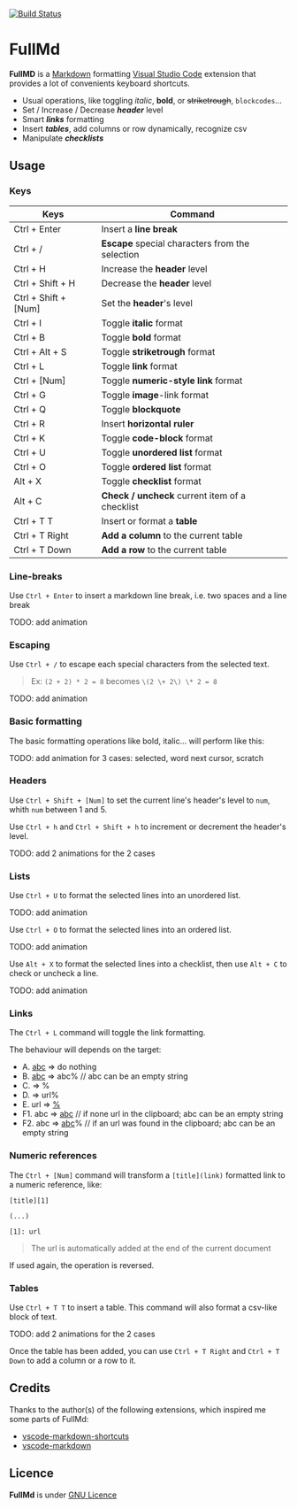 [![Build Status](https://travis-ci.org/olinox14/FullMd.svg?branch=master)](https://travis-ci.org/olinox14/FullMd)

# FullMd

**FullMD** is a [Markdown](https://daringfireball.net/projects/markdown/syntax) formatting [Visual Studio Code](https://code.visualstudio.com/) extension that provides a lot of convenients keyboard shortcuts.

* Usual operations, like toggling *italic*, **bold**, or ~~striketrough~~, `blockcodes`...
* Set / Increase / Decrease ***header*** level
* Smart ***links*** formatting
* Insert ***tables***, add columns or row dynamically, recognize csv
* Manipulate ***checklists***

## Usage

### Keys

| Keys | Command |
| ----- | ----- |
| Ctrl + Enter | Insert a **line break** |
| Ctrl + / | **Escape** special characters from the selection |
| Ctrl + H | Increase the **header** level |
| Ctrl + Shift + H | Decrease the **header** level |
| Ctrl + Shift + [Num] | Set the **header**'s level |
| Ctrl + I | Toggle **italic** format |
| Ctrl + B | Toggle **bold** format |
| Ctrl + Alt + S | Toggle **striketrough** format |
| Ctrl + L | Toggle **link** format |
| Ctrl + [Num] | Toggle **numeric-style link** format |
| Ctrl + G | Toggle **image**-link format |
| Ctrl + Q | Toggle **blockquote** |
| Ctrl + R | Insert **horizontal ruler**  |
| Ctrl + K | Toggle **code-block** format |
| Ctrl + U | Toggle **unordered list** format |
| Ctrl + O | Toggle **ordered list** format  |
| Alt + X | Toggle **checklist** format   |
| Alt + C | **Check / uncheck** current item of a checklist |
| Ctrl + T  T |  Insert or format a **table** |
| Ctrl + T  Right | **Add a column** to the current table  |
| Ctrl + T  Down | **Add a row** to the current table |

### Line-breaks

Use `Ctrl + Enter` to insert a markdown line break, i.e. two spaces and a line break

TODO: add animation

### Escaping

Use `Ctrl + /` to escape each special characters from the selected text.

> Ex: `(2 + 2) * 2 = 8` becomes `\(2 \+ 2\) \* 2 = 8`

TODO: add animation

### Basic formatting

The basic formatting operations like bold, italic... will perform like this:

TODO: add animation for 3 cases: selected, word next cursor, scratch

### Headers

Use `Ctrl + Shift + [Num]` to set the current line's header's level to `num`, whith `num` between 1 and 5.

Use `Ctrl + h` and `Ctrl + Shift + h` to increment or decrement the header's level.

TODO: add 2 animations for the 2 cases


### Lists

Use `Ctrl + U` to format the selected lines into an unordered list.

TODO: add animation

Use `Ctrl + O` to format the selected lines into an ordered list.

TODO: add animation

Use `Alt + X` to format the selected lines into a checklist, then use `Alt + C` to check or uncheck a line.

TODO: add animation

### Links

The `Ctrl + L` command will toggle the link formatting.

The behaviour will depends on the target:

* A. [abc](url) => do nothing
* B. [abc]() => abc%  // abc can be an empty string
* C. [](url) => <url>%
* D. <url> => url%
* E. url => [%](url)
* F1. abc => [abc](%)     // if none url in the clipboard; abc can be an empty string
* F2. abc => [abc](url)%  // if an url was found in the clipboard; abc can be an empty string

### Numeric references

The `Ctrl + [Num]` command will transform a `[title](link)` formatted link to a numeric reference, like:

```
[title][1]

(...)

[1]: url
```

> The url is automatically added at the end of the current document

If used again, the operation is reversed.


### Tables

Use `Ctrl + T T` to insert a table. This command will also format a csv-like block of text.

TODO: add 2 animations for the 2 cases

Once the table has been added, you can use `Ctrl + T Right` and `Ctrl + T Down` to add a column or a row to it.


## Credits

Thanks to the author(s) of the following extensions, which inspired me some parts of FullMd:

* [vscode-markdown-shortcuts](https://github.com/mdickin/vscode-markdown-shortcuts)
* [vscode-markdown](https://github.com/yzhang-gh/vscode-markdown)

## Licence

**FullMd** is under [GNU Licence](LICENCE)